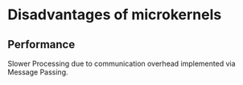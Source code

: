 Disadvantages of microkernels
=============================

Performance
-----------

Slower Processing due to communication overhead implemented via Message Passing.

